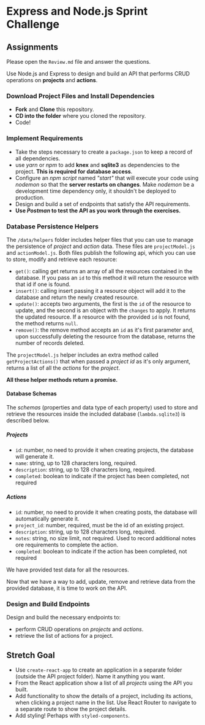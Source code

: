 # Express and Node.js Sprint Challenge

## Assignments

Please open the `Review.md` file and answer the questions.

Use Node.js and Express to design and build an API that performs CRUD operations on **projects** and **actions**.

### Download Project Files and Install Dependencies

* **Fork** and **Clone** this repository.
* **CD into the folder** where you cloned the repository.
* Code!

### Implement Requirements

* Take the steps necessary to create a `package.json` to keep a record of all dependencies.
* use _yarn_ or _npm_ to add **knex** and **sqlite3** as dependencies to the project. **This is required for database access**.
* Configure an _npm script_ named _"start"_ that will execute your code using _nodemon_ so that the **server restarts on changes**. Make _nodemon_ be a development time dependency only, it shouldn't be deployed to production.
* Design and build a set of endpoints that satisfy the API requirements.
* **Use _Postman_ to test the API as you work through the exercises.**

### Database Persistence Helpers

The `/data/helpers` folder includes helper files that you can use to manage the persistence of _project_ and _action_ data. These files are `projectModel.js` and `actionModel.js`. Both files publish the following api, which you can use to store, modify and retrieve each resource:

* `get()`: calling get returns an array of all the resources contained in the database. If you pass an `id` to this method it will return the resource with that id if one is found.
* `insert()`: calling insert passing it a resource object will add it to the database and return the newly created resource.
* `update()`: accepts two arguments, the first is the `id` of the resource to update, and the second is an object with the `changes` to apply. It returns the updated resource. If a resource with the provided `id` is not found, the method returns `null`.
* `remove()`: the remove method accepts an `id` as it's first parameter and, upon successfully deleting the resource from the database, returns the number of records deleted.

The `projectModel.js` helper includes an extra method called `getProjectActions()` that when passed a _project id_ as it's only argument, returns a list of all the _actions_ for the _project_.

**All these helper methods return a promise.**

#### Database Schemas

The _schemas_ (properties and data type of each property) used to store and retrieve the resources inside the included database (`lambda.sqlite3`) is described below.

##### Projects

* `id`: number, no need to provide it when creating projects, the database will generate it.
* `name`: string, up to 128 characters long, required.
* `description`: string, up to 128 characters long, required.
* `completed`: boolean to indicate if the project has been completed, not required

##### Actions

* `id`: number, no need to provide it when creating posts, the database will automatically generate it.
* `project_id`: number, required, must be the id of an existing project.
* `description`: string, up to 128 characters long, required.
* `notes`: string, no size limit, not required. Used to record additional notes ore requirements to complete the action.
* `completed`: boolean to indicate if the action has been completed, not required

We have provided test data for all the resources.

Now that we have a way to add, update, remove and retrieve data from the provided database, it is time to work on the API.

### Design and Build Endpoints

Design and build the necessary endpoints to:

* perform CRUD operations on _projects_ and _actions_.
* retrieve the list of actions for a project.

## Stretch Goal

* Use `create-react-app` to create an application in a separate folder (outside the API project folder). Name it anything you want.
* From the React application show a list of all _projects_ using the API you built.
* Add functionality to show the details of a project, including its actions, when clicking a project name in the list. Use React Router to navigate to a separate route to show the project details.
* Add styling! Perhaps with `styled-components`.
 
